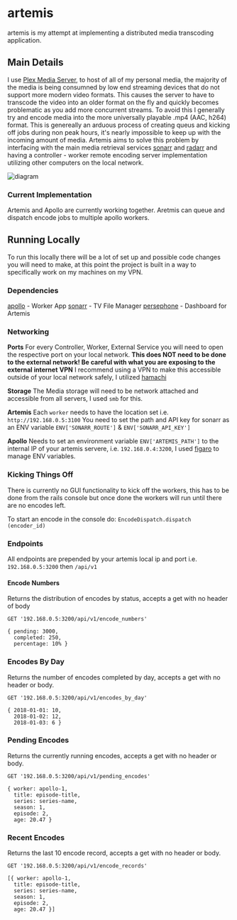 # artemis

artemis is my attempt at implementing a distributed media transcoding application.

## Main Details

I use [Plex Media Server](www.plex.tv), to host of all of my personal media,
the majority of the media is being consumned by low end streaming devices that
do not support more modern video formats. This causes the server to have to
transcode the video into an older format on the fly and quickly becomes problematic
as you add more concurrent streams. To avoid this I generally try and
encode media into the more universally playable .mp4 (AAC, h264) format.
This is genereally an arduous process of creating queus and kicking off
jobs during non peak hours, it's nearly impossible to keep up with the
incoming amount of media. Artemis aims to solve this problem by interfacing
with the main media retrieval services [sonarr](www.sonarr.tv) and
[radarr](www.radarr.video) and having a controller - worker remote encoding server
implementation utilizing other computers on the local network.

![diagram](https://i.imgur.com/qrvY6Lw.png)

### Current Implementation
Artemis and Apollo are currently working together. Aretmis can queue and dispatch encode
jobs to multiple apollo workers. 

## Running Locally

To run this locally there will be a lot of set up and possible code changes you will need to make, at this point the project is built in a way to specifically work on my machines on my VPN. 

### Dependencies

[apollo](https://github.com/patrickshobe/apollo) - Worker App
[sonarr](www.sonarr.tv) - TV File Manager
[persephone](https://github.com/patrickshobe/persephone) - Dashboard for Artemis

### Networking
**Ports**
For  every Controller, Worker, External Service you will need to open the respective port on your local network. **This does NOT need to be done to the external network! Be careful with what you are exposing to the external internet**
**VPN**
I recommend using a VPN to make this accessible outside of your local network safely, I utilized [hamachi](https://vpn.net)

**Storage**
The Media storage will need to be network attached and accessible from all servers, I used `smb` for this. 

**Artemis**
Each `worker` needs to have the location set i.e. `http://192.168.0.5:3100`
You need to set the path and API key for sonarr as an ENV variable `ENV['SONARR_ROUTE']` & `ENV['SONARR_API_KEY']`

**Apollo**
Needs to set an environment variable `ENV['ARTEMIS_PATH']` to the internal IP of your artemis servere, i.e. `192.168.0.4:3200`, I used [figaro](https://github.com/laserlemon/figaro) to manage ENV variables. 

### Kicking Things Off
There is currently no GUI functionality to kick off the workers, this has to be done from the rails console but once done the workers will run until there are no encodes left.  

To start an encode in the console do: `EncodeDispatch.dispatch (encoder_id)`

### Endpoints

All endpoints are prepended by your artemis local ip and port i.e. `192.168.0.5:3200` then  `/api/v1`

#### Encode Numbers
Returns the distribution of encodes by status, accepts a get with no header of body

```
GET '192.168.0.5:3200/api/v1/encode_numbers'

{ pending: 3000,
  completed: 250,
  percentage: 10% }
```

### Encodes By Day
Returns the number of encodes completed by day, accepts a get with no header or body. 
```
GET '192.168.0.5:3200/api/v1/encodes_by_day'

{ 2018-01-01: 10,
  2018-01-02: 12,
  2018-01-03: 6 }
```

### Pending Encodes
Returns the currently running encodes, accepts a get with no header or body. 
```
GET '192.168.0.5:3200/api/v1/pending_encodes'

{ worker: apollo-1,
  title: episode-title,
  series: series-name,
  season: 1,
  episode: 2,
  age: 20.47 }
```
### Recent Encodes 
Returns the last 10 encode record, accepts a get with no header or body. 
```
GET '192.168.0.5:3200/api/v1/encode_records'

[{ worker: apollo-1,
  title: episode-title,
  series: series-name,
  season: 1,
  episode: 2,
  age: 20.47 }]
```
